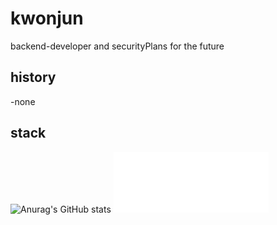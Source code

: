 
<!--
**jun060703/jun060703** is a ✨ _special_ ✨ repository because its `README.md` (this file) appears on your GitHub profile.

Here are some ideas to get you started:
ㄹ
- 🔭 I’m currently working on ...
- 🌱 I’m currently learning ...
- 👯 I’m looking to collaborate on ...
- 🤔 I’m looking for help with ...
- 💬 Ask me about ...
- 📫 How to reach me: ...
- 😄 Pronouns: ...
- ⚡ Fun fact: ...
-->
# kwonjun
backend-developer and securityPlans for the future

## history
-none

## stack


![Anurag's GitHub stats](https://github-readme-stats.vercel.app/api?username=jun060703&show_icons=true&theme=radical) <img src="https://raw.githubusercontent.com/dkssud8150/github-stats-transparent/output/generated/languages.svg" width="49.2%" />
